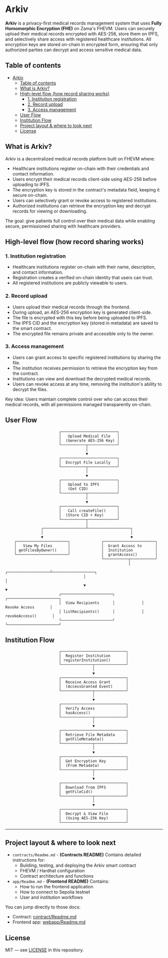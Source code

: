 # Arkiv

**Arkiv** is a privacy-first medical records management system that uses **Fully Homomorphic Encryption (FHE)** on Zama's FHEVM. Users can securely upload their medical records encrypted with AES-256, store them on IPFS, and selectively share access with registered healthcare institutions. All encryption keys are stored on-chain in encrypted form, ensuring that only authorized parties can decrypt and access sensitive medical data.

## Table of contents

- [Arkiv](#arkiv)
  - [Table of contents](#table-of-contents)
  - [What is Arkiv?](#what-is-arkiv)
  - [High-level flow (how record sharing works)](#high-level-flow-how-record-sharing-works)
    - [1. Institution registration](#1-institution-registration)
    - [2. Record upload](#2-record-upload)
    - [3. Access management](#3-access-management)
  - [User Flow](#user-flow)
  - [Institution Flow](#institution-flow)
  - [Project layout \& where to look next](#project-layout--where-to-look-next)
  - [License](#license)

## What is Arkiv?

Arkiv is a decentralized medical records platform built on FHEVM where:

- Healthcare institutions register on-chain with their credentials and contact information.
- Users encrypt their medical records client-side using AES-256 before uploading to IPFS.
- The encryption key is stored in the contract's metadata field, keeping it secure on-chain.
- Users can selectively grant or revoke access to registered institutions.
- Authorized institutions can retrieve the encryption key and decrypt records for viewing or downloading.

The goal: give patients full control over their medical data while enabling secure, permissioned sharing with healthcare providers.
## High-level flow (how record sharing works)

### 1. Institution registration
- Healthcare institutions register on-chain with their name, description, and contact information.
- Registration creates a verified on-chain identity that users can trust.
- All registered institutions are publicly viewable to users.

### 2. Record upload
- Users upload their medical records through the frontend.
- During upload, an AES-256 encryption key is generated client-side.
- The file is encrypted with this key before being uploaded to IPFS.
- The IPFS CID and the encryption key (stored in metadata) are saved to the smart contract.
- The encrypted file remains private and accessible only to the owner.

### 3. Access management
- Users can grant access to specific registered institutions by sharing the file.
- The institution receives permission to retrieve the encryption key from the contract.
- Institutions can view and download the decrypted medical records.
- Users can revoke access at any time, removing the institution's ability to decrypt the files.

Key idea: Users maintain complete control over who can access their medical records, with all permissions managed transparently on-chain.

## User Flow
```
                        ┌─────────────────────────┐
                        │   Upload Medical File   │
                        │  (Generate AES-256 Key) │
                        └───────────┬─────────────┘
                                    │
                                    ▼
                        ┌─────────────────────────┐
                        │  Encrypt File Locally   │
                        └───────────┬─────────────┘
                                    │
                                    ▼
                        ┌─────────────────────────┐
                        │   Upload to IPFS        │
                        │   (Get CID)             │
                        └───────────┬─────────────┘
                                    │
                                    ▼
                        ┌─────────────────────────┐
                        │   Call createFile()     │
                        │  (Store CID + Key)      │
                        └───────────┬─────────────┘
                                    │
                ┌───────────────────┴───────────────────┐
                │                                       │
                ▼                                       ▼
    ┌───────────────────────┐              ┌───────────────────────┐
    │   View My Files       │              │  Grant Access to      │
    │ getFilesByOwner()     │              │  Institution          │
    └───────────────────────┘              │  grantAccess()        │
                                           └───────────┬───────────┘
                                                       │
                                   ┌───────────────────┴───────────────────┐
                                   │                                       │
                                   ▼                                       ▼
                        ┌───────────────────────┐            ┌───────────────────────┐
                        │  View Recipients      │            │   Revoke Access       │
                        │ listRecipients()      │            │  revokeAccess()       │
                        └───────────────────────┘            └───────────────────────┘
```

## Institution Flow
```
                        ┌─────────────────────────────┐
                        │  Register Institution       │
                        │ registerInstitution()       │
                        └──────────────┬──────────────┘
                                       │
                                       ▼
                        ┌─────────────────────────────┐
                        │  Receive Access Grant       │
                        │  (AccessGranted Event)      │
                        └──────────────┬──────────────┘
                                       │
                                       ▼
                        ┌─────────────────────────────┐
                        │  Verify Access              │
                        │  hasAccess()                │
                        └──────────────┬──────────────┘
                                       │
                                       ▼
                        ┌─────────────────────────────┐
                        │  Retrieve File Metadata     │
                        │  getFileMetadata()          │
                        └──────────────┬──────────────┘
                                       │
                                       ▼
                        ┌─────────────────────────────┐
                        │  Get Encryption Key         │
                        │  (From Metadata)            │
                        └──────────────┬──────────────┘
                                       │
                                       ▼
                        ┌─────────────────────────────┐
                        │  Download from IPFS         │
                        │  getFileCid()               │
                        └──────────────┬──────────────┘
                                       │
                                       ▼
                        ┌─────────────────────────────┐
                        │  Decrypt & View File        │
                        │  (Using AES-256 Key)        │
                        └─────────────────────────────┘
```

---

## Project layout & where to look next

- `contracts/Readme.md` - **(Contracts README)** Contains detailed instructions for:
    - Building, testing, and deploying the Arkiv smart contract
    - FHEVM / Hardhat configuration
    - Contract architecture and functions
- `app/Readme.md` - **(Frontend README)** Contains:
    - How to run the frontend application
    - How to connect to Sepolia testnet
    - User and institution workflows

You can jump directly to those docs:
- Contract: [contract/Readme.md](./contract/README.md)
- Frontend app: [webapp/Readme.md](./webapp/README.md)

## License

MIT — see [LICENSE](./LICENSE) in this repository.